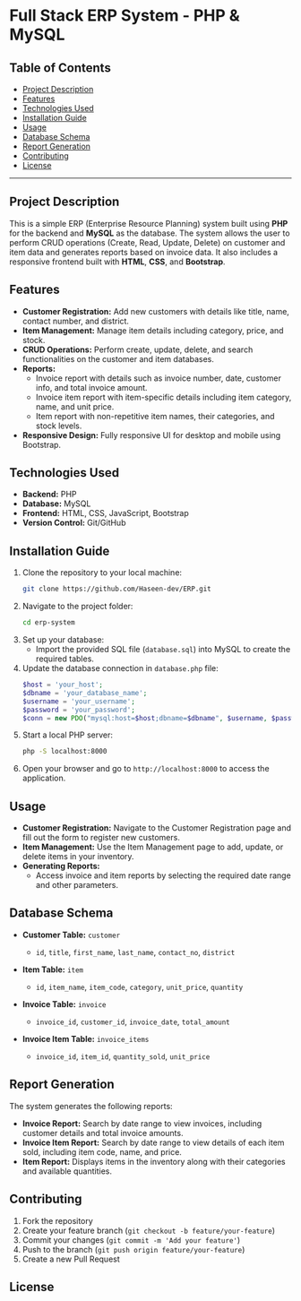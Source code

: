 # Full Stack ERP System - PHP & MySQL

## Table of Contents
- [Project Description](#project-description)
- [Features](#features)
- [Technologies Used](#technologies-used)
- [Installation Guide](#installation-guide)
- [Usage](#usage)
- [Database Schema](#database-schema)
- [Report Generation](#report-generation)
- [Contributing](#contributing)
- [License](#license)

---

## Project Description
This is a simple ERP (Enterprise Resource Planning) system built using **PHP** for the backend and **MySQL** as the database. The system allows the user to perform CRUD operations (Create, Read, Update, Delete) on customer and item data and generates reports based on invoice data. It also includes a responsive frontend built with **HTML**, **CSS**, and **Bootstrap**.

## Features
- **Customer Registration:** Add new customers with details like title, name, contact number, and district.
- **Item Management:** Manage item details including category, price, and stock.
- **CRUD Operations:** Perform create, update, delete, and search functionalities on the customer and item databases.
- **Reports:**
  - Invoice report with details such as invoice number, date, customer info, and total invoice amount.
  - Invoice item report with item-specific details including item category, name, and unit price.
  - Item report with non-repetitive item names, their categories, and stock levels.
- **Responsive Design:** Fully responsive UI for desktop and mobile using Bootstrap.

## Technologies Used
- **Backend:** PHP
- **Database:** MySQL
- **Frontend:** HTML, CSS, JavaScript, Bootstrap
- **Version Control:** Git/GitHub

## Installation Guide
1. Clone the repository to your local machine:
   ```bash
   git clone https://github.com/Haseen-dev/ERP.git
   ```
2. Navigate to the project folder:
   ```bash
   cd erp-system
   ```
3. Set up your database:
   - Import the provided SQL file (`database.sql`) into MySQL to create the required tables.
4. Update the database connection in `database.php` file:
   ```php
   $host = 'your_host';
   $dbname = 'your_database_name';
   $username = 'your_username';
   $password = 'your_password';
   $conn = new PDO("mysql:host=$host;dbname=$dbname", $username, $password);
   ```
5. Start a local PHP server:
   ```bash
   php -S localhost:8000
   ```
6. Open your browser and go to `http://localhost:8000` to access the application.

## Usage
- **Customer Registration:** Navigate to the Customer Registration page and fill out the form to register new customers.
- **Item Management:** Use the Item Management page to add, update, or delete items in your inventory.
- **Generating Reports:**
  - Access invoice and item reports by selecting the required date range and other parameters.
  
## Database Schema
- **Customer Table:** `customer`  
  - `id`, `title`, `first_name`, `last_name`, `contact_no`, `district`
  
- **Item Table:** `item`  
  - `id`, `item_name`, `item_code`, `category`, `unit_price`, `quantity`
  
- **Invoice Table:** `invoice`  
  - `invoice_id`, `customer_id`, `invoice_date`, `total_amount`
  
- **Invoice Item Table:** `invoice_items`  
  - `invoice_id`, `item_id`, `quantity_sold`, `unit_price`

## Report Generation
The system generates the following reports:
- **Invoice Report:** Search by date range to view invoices, including customer details and total invoice amounts.
- **Invoice Item Report:** Search by date range to view details of each item sold, including item code, name, and price.
- **Item Report:** Displays items in the inventory along with their categories and available quantities.

## Contributing
1. Fork the repository
2. Create your feature branch (`git checkout -b feature/your-feature`)
3. Commit your changes (`git commit -m 'Add your feature'`)
4. Push to the branch (`git push origin feature/your-feature`)
5. Create a new Pull Request

## License

